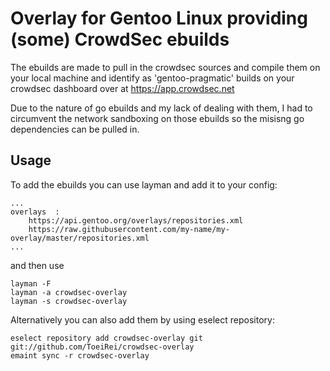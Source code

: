 # Overlay for Gentoo Linux providing (some) CrowdSec ebuilds

The ebuilds are made to pull in the crowdsec sources and compile them on your local machine 
and identify as 'gentoo-pragmatic' builds on your crowdsec dashboard over at https://app.crowdsec.net

Due to the nature of go ebuilds and my lack of dealing with them, I had to circumvent the network sandboxing on
those ebuilds so the misisng go dependencies can be pulled in.

## Usage 
To add the ebuilds you can use layman and add it to your config:
```
...
overlays  :
    https://api.gentoo.org/overlays/repositories.xml
    https://raw.githubusercontent.com/my-name/my-overlay/master/repositories.xml
...
```

and then use 
```
layman -F
layman -a crowdsec-overlay
layman -s crowdsec-overlay
```

Alternatively you can also add them by using eselect repository:
```
eselect repository add crowdsec-overlay git git://github.com/ToeiRei/crowdsec-overlay
emaint sync -r crowdsec-overlay
```

